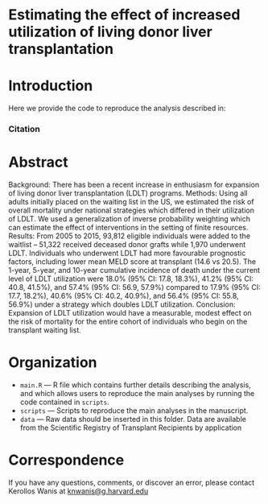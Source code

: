 # Estimating the effect of increased utilization of living donor liver transplantation
# Introduction
Here we provide the code to reproduce the analysis described in: 

### Citation

> 

# Abstract
 
Background: There has been a recent increase in enthusiasm for expansion of living donor liver transplantation (LDLT) programs.
Methods: Using all adults initially placed on the waiting list in the US, we estimated the risk of overall mortality under national strategies which differed in their utilization of LDLT. We used a generalization of inverse probability weighting which can estimate the effect of interventions in the setting of finite resources. 
Results: From 2005 to 2015, 93,812 eligible individuals were added to the waitlist – 51,322 received deceased donor grafts while 1,970 underwent LDLT. Individuals who underwent LDLT had more favourable prognostic factors, including lower mean MELD score at transplant (14.6 vs 20.5). The 1-year, 5-year, and 10-year cumulative incidence of death under the current level of LDLT utilization were 18.0% (95% CI: 17.8, 18.3%), 41.2% (95% CI: 40.8, 41.5%), and 57.4% (95% CI: 56.9, 57.9%) compared to 17.9% (95% CI: 17.7, 18.2%), 40.6% (95% CI: 40.2, 40.9%), and 56.4% (95% CI: 55.8, 56.9%) under a strategy which doubles LDLT utilization. 
Conclusion: Expansion of LDLT utilization would have a measurable, modest effect on the risk of mortality for the entire cohort of individuals who begin on the transplant waiting list.


# Organization
- `main.R` — R file which contains further details describing the analysis, and which allows users to reproduce the main analyses by running the code contained in `scripts`.
- `scripts`  — Scripts to reproduce the main analyses in the manuscript.
- `data`  — Raw data should be inserted in this folder. Data are available from the Scientific Registry of Transplant Recipients by application

# Correspondence
If you have any questions, comments, or discover an error, please contact Kerollos Wanis at knwanis@g.harvard.edu
